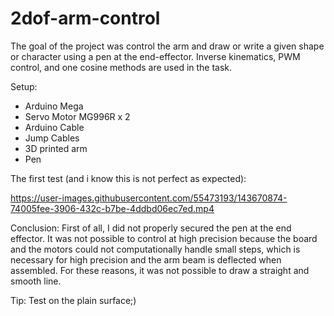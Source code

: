 # 2dof-arm-control
The goal of the project was control the arm and draw or write a given shape or character using a pen at the end-effector.
Inverse kinematics, PWM control, and one cosine methods are used in the task.

Setup:
- Arduino Mega
- Servo Motor MG996R x 2
- Arduino Cable
- Jump Cables
- 3D printed arm
- Pen

The first test (and i know this is not perfect as expected):


https://user-images.githubusercontent.com/55473193/143670874-74005fee-3906-432c-b7be-4ddbd06ec7ed.mp4


Conclusion:
First of all, I did not properly secured the pen at the end effector. It was not possible to control at high precision because the board and the motors could not computationally handle small steps, which is necessary for high precision and the arm beam is deflected when assembled. For these reasons, it was not possible to draw a straight and smooth line.

Tip:
Test on the plain surface;)
